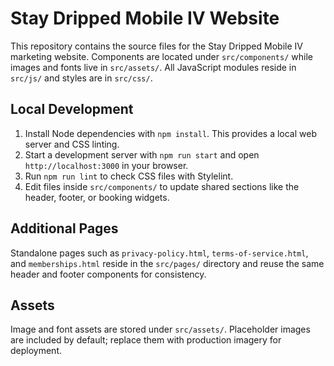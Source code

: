 # Stay Dripped Mobile IV Website

This repository contains the source files for the Stay Dripped Mobile IV marketing website. Components are located under `src/components/` while images and fonts live in `src/assets/`. All JavaScript modules reside in `src/js/` and styles are in `src/css/`.

## Local Development

1. Install Node dependencies with `npm install`. This provides a local web server and CSS linting.
2. Start a development server with `npm run start` and open `http://localhost:3000` in your browser.
3. Run `npm run lint` to check CSS files with Stylelint.
4. Edit files inside `src/components/` to update shared sections like the header, footer, or booking widgets.

## Additional Pages

Standalone pages such as `privacy-policy.html`, `terms-of-service.html`, and `memberships.html` reside in the `src/pages/` directory and reuse the same header and footer components for consistency.

## Assets

Image and font assets are stored under `src/assets/`. Placeholder images are included by default; replace them with production imagery for deployment.
